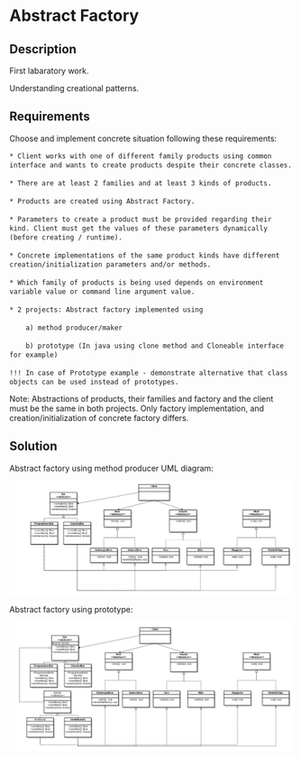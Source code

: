 Abstract Factory
====================

Description
-----------

First labaratory work.

Understanding creational patterns.

Requirements
------------

Choose and implement concrete situation following these requirements:

    * Client works with one of different family products using common interface and wants to create products despite their concrete classes.

    * There are at least 2 families and at least 3 kinds of products.

    * Products are created using Abstract Factory.

    * Parameters to create a product must be provided regarding their kind. Client must get the values of these parameters dynamically (before creating / runtime).

    * Concrete implementations of the same product kinds have different creation/initialization parameters and/or methods.

    * Which family of products is being used depends on environment variable value or command line argument value.

    * 2 projects: Abstract factory implemented using

        a) method producer/maker

        b) prototype (In java using clone method and Cloneable interface for example)

    !!! In case of Prototype example - demonstrate alternative that class objects can be used instead of prototypes.

Note: Abstractions of products, their families and factory and the client must be the same in both projects. Only factory implementation, and creation/initialization of concrete factory differs.

Solution
--------

Abstract factory using method producer UML diagram:

![Settings Window](https://github.com/TooHighToPlay/CS_MASTER_I_SEMESTER/blob/master/ObjectiveTechnologies/AbstractFactory/abstractfactory.png)

Abstract factory using prototype:

![Settings Window](https://github.com/TooHighToPlay/CS_MASTER_I_SEMESTER/blob/master/ObjectiveTechnologies/AbstractFactory/prototype.png)